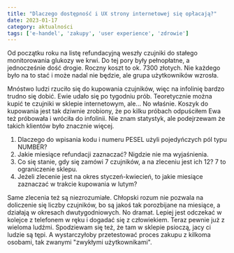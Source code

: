 ```yaml
---
title: "Dlaczego dostępność i UX strony internetowej się opłacają?"
date: 2023-01-17
category: aktualności
tags: ['e-handel', 'zakupy', 'user experience', 'zdrowie']
---
```


Od początku roku na listę refundacyjną weszły czujniki do stałego monitorowania glukozy we krwi. Do tej pory były pełnopłatne, a jednocześnie dość drogie. Roczny koszt to ok. 7300 złotych. Nie każdego było na to stać i może nadal nie będzie, ale grupa użytkowników wzrosła.

Mnóstwo ludzi rzuciło się do kupowania czujników, więc na infolinię bardzo trudno się dobić. Ewie udało się po tygodniu prób. Teoretycznie można kupić te czujniki w sklepie internetowym, ale...
No właśnie. Koszyk do kupowania jest tak dziwnie zrobiony, że po kilku próbach odpuściłem Ewa też próbowała i wróciła do infolinii. Nie znam statystyk, ale podejrzewam że takich klientów było znacznie więcej.

1. Dlaczego do wpisania kodu i numeru PESEL użyli pojedyńczych pól typu NUMBER?
2. Jakie miesiące refundacji zaznaczać? Nigdzie nie ma wyjaśnienia.
3. Co się stanie, gdy się zamówi 7 czujników, a na zleceniu jest ich 12? 7 to ograniczenie sklepu.
4. Jeżeli zlecenie jest na okres styczeń-kwiecień, to jakie miesiące zaznaczać w trakcie kupowania w lutym?

Same zlecenia też są niezrozumiałe. Chłopski rozum nie pozwala na doliczenie się liczby czujników, bo są jakoś tak porozbijane na miesiące, a działają w okresach dwutygodniowych. No dramat. Lepiej jest odczekać w kolejce z telefonem w ręku i dogadać się z człowiekiem. Teraz pewnie już z wieloma ludźmi. Spodziewam się też, że tam w sklepie psioczą, jacy ci ludzie są tępi. A wystarczyłoby przetestować proces zakupu z kilkoma osobami, tak zwanymi "zwykłymi użytkownikami".